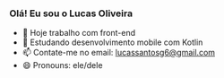 ### Olá! Eu sou o Lucas Oliveira



- 🔭 Hoje trabalho com front-end
- 🌱 Estudando desenvolvimento mobile com Kotlin
- 📫 Contate-me no email: lucassantosg6@gmail.com
- 😄 Pronouns: ele/dele

